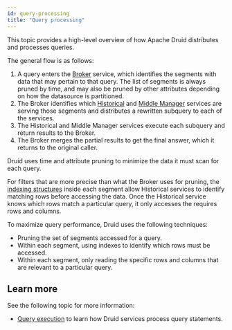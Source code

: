 ```yaml
---
id: query-processing
title: "Query processing"
---
```


<!--
  ~ Licensed to the Apache Software Foundation (ASF) under one
  ~ or more contributor license agreements.  See the NOTICE file
  ~ distributed with this work for additional information
  ~ regarding copyright ownership.  The ASF licenses this file
  ~ to you under the Apache License, Version 2.0 (the
  ~ "License"); you may not use this file except in compliance
  ~ with the License.  You may obtain a copy of the License at
  ~
  ~   http://www.apache.org/licenses/LICENSE-2.0
  ~
  ~ Unless required by applicable law or agreed to in writing,
  ~ software distributed under the License is distributed on an
  ~ "AS IS" BASIS, WITHOUT WARRANTIES OR CONDITIONS OF ANY
  ~ KIND, either express or implied.  See the License for the
  ~ specific language governing permissions and limitations
  ~ under the License.
  -->

This topic provides a high-level overview of how Apache Druid distributes and processes queries.

The general flow is as follows:

1. A query enters the [Broker](../design/broker.md) service, which identifies the segments with data that may pertain to that query. The list of segments is always pruned by time, and may also be pruned by other attributes depending on how the datasource is partitioned.
2. The Broker identifies which [Historical](../design/historical.md) and [Middle Manager](../design/middlemanager.md) services are serving those segments and distributes a rewritten subquery to each of the services.
3. The Historical and Middle Manager services execute each subquery and return results to the Broker.
4. The Broker merges the partial results to get the final answer, which it returns to the original caller.

Druid uses time and attribute pruning to minimize the data it must scan for each query.

For filters that are more precise than what the Broker uses for pruning, the [indexing structures](../design/storage.md#indexing-and-handoff) inside each segment allow Historical services to identify matching rows before accessing the data. Once the Historical service knows which rows match a particular query, it only accesses the requires rows and columns.

To maximize query performance, Druid uses the following techniques:

- Pruning the set of segments accessed for a query.
- Within each segment, using indexes to identify which rows must be accessed.
- Within each segment, only reading the specific rows and columns that are relevant to a particular query.

## Learn more

See the following topic for more information:

* [Query execution](../querying/query-execution.md) to learn how Druid services process query statements.